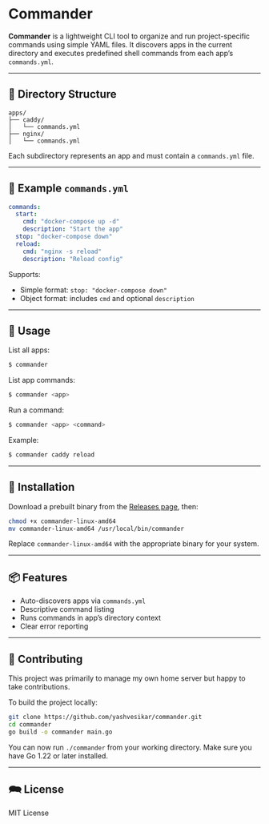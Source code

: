 # Commander

**Commander** is a lightweight CLI tool to organize and run project-specific commands using simple YAML files. It discovers apps in the current directory and executes predefined shell commands from each app’s `commands.yml`.

---

## 📁 Directory Structure

```
apps/
├── caddy/
│   └── commands.yml
├── nginx/
│   └── commands.yml
```

Each subdirectory represents an app and must contain a `commands.yml` file.

---

## 📝 Example `commands.yml`

```yaml
commands:
  start:
    cmd: "docker-compose up -d"
    description: "Start the app"
  stop: "docker-compose down"
  reload:
    cmd: "nginx -s reload"
    description: "Reload config"
```

Supports:

- Simple format: `stop: "docker-compose down"`
- Object format: includes `cmd` and optional `description`

---

## 🚀 Usage

List all apps:

```bash
$ commander
```

List app commands:

```bash
$ commander <app>
```

Run a command:

```bash
$ commander <app> <command>
```

Example:

```bash
$ commander caddy reload
```

---

## 📁 Installation

Download a prebuilt binary from the [Releases page](https://github.com/yashvesikar/commander/releases), then:

```bash
chmod +x commander-linux-amd64
mv commander-linux-amd64 /usr/local/bin/commander
```

Replace `commander-linux-amd64` with the appropriate binary for your system.

---

## 📦 Features

- Auto-discovers apps via `commands.yml`
- Descriptive command listing
- Runs commands in app’s directory context
- Clear error reporting

---

## 🤝 Contributing

This project was primarily to manage my own home server but happy to take contributions.

To build the project locally:

```bash
git clone https://github.com/yashvesikar/commander.git
cd commander
go build -o commander main.go
```

You can now run `./commander` from your working directory. Make sure you have Go 1.22 or later installed.

---

## 🗪 License

MIT License
